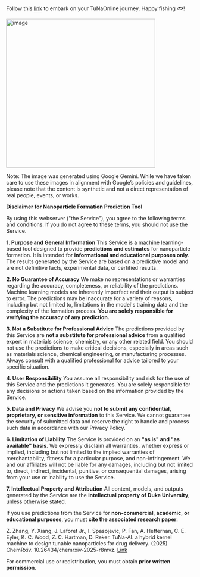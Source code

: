 Follow this [link](https://colab.research.google.com/drive/1N6HIPZ5dDDDnTXMTwGPbjkceb3q_TJ8t?usp=sharing) to embark on your TuNaOnline journey. Happy fishing 🐟!

<img width="400" height="400" alt="image" src="https://github.com/user-attachments/assets/27b880b8-5e76-447a-b1b2-5ba5ef221152" />

Note: The image was generated using Google Gemini. While we have taken care to use these images in alignment with Google’s policies and guidelines, please note that the content is synthetic and not a direct representation of real people, events, or works.


**Disclaimer for Nanoparticle Formation Prediction Tool**

By using this webserver ("the Service"), you agree to the following terms and conditions. If you do not agree to these terms, you should not use the Service.

**1. Purpose and General Information**
This Service is a machine learning-based tool designed to provide **predictions and estimates** for nanoparticle formation. It is intended for **informational and educational purposes only**. The results generated by the Service are based on a predictive model and are not definitive facts, experimental data, or certified results.

**2. No Guarantee of Accuracy**
We make no representations or warranties regarding the accuracy, completeness, or reliability of the predictions. Machine learning models are inherently imperfect and their output is subject to error. The predictions may be inaccurate for a variety of reasons, including but not limited to, limitations in the model's training data and the complexity of the formation process. **You are solely responsible for verifying the accuracy of any prediction.**

**3. Not a Substitute for Professional Advice**
The predictions provided by this Service are **not a substitute for professional advice** from a qualified expert in materials science, chemistry, or any other related field. You should not use the predictions to make critical decisions, especially in areas such as materials science, chemical engineering, or manufacturing processes. Always consult with a qualified professional for advice tailored to your specific situation.

**4. User Responsibility**
You assume all responsibility and risk for the use of this Service and the predictions it generates. You are solely responsible for any decisions or actions taken based on the information provided by the Service.

**5. Data and Privacy**
We advise you **not to submit any confidential, proprietary, or sensitive information** to this Service. We cannot guarantee the security of submitted data and reserve the right to handle and process such data in accordance with our Privacy Policy.

**6. Limitation of Liability**
The Service is provided on an **"as is" and "as available" basis**. We expressly disclaim all warranties, whether express or implied, including but not limited to the implied warranties of merchantability, fitness for a particular purpose, and non-infringement. We and our affiliates will not be liable for any damages, including but not limited to, direct, indirect, incidental, punitive, or consequential damages, arising from your use or inability to use the Service.

**7. Intellectual Property and Attribution**
All content, models, and outputs generated by the Service are the **intellectual property of Duke University**, unless otherwise stated.

If you use predictions from the Service for **non-commercial**, **academic**, **or educational purposes**, you must **cite the associated research paper**:

Z. Zhang, Y. Xiang, J. Laforet Jr., I. Spasojevic, P. Fan, A. Heffernan, C. E. Eyler, K. C. Wood, Z. C. Hartman, D. Reker. TuNa-AI: a hybrid kernel machine to design tunable nanoparticles for drug delivery. (2025) ChemRxiv. 10.26434/chemrxiv-2025-r8mvz. [Link](https://chemrxiv.org/engage/chemrxiv/article-details/67d47d486dde43c908cd8408)

For commercial use or redistribution, you must obtain **prior written permission**.
